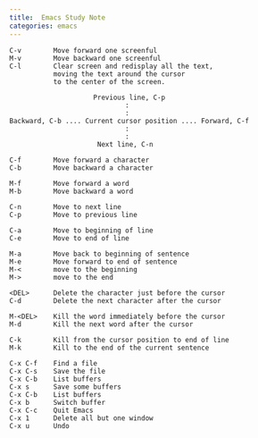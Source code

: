 ```yaml
---
title:  Emacs Study Note
categories: emacs
---
```


    C-v        Move forward one screenful
    M-v        Move backward one screenful
    C-l        Clear screen and redisplay all the text,
               moving the text around the cursor
               to the center of the screen.

                         Previous line, C-p
                                 :
                                 :
    Backward, C-b .... Current cursor position .... Forward, C-f
                                 :
                                 :
                          Next line, C-n

    C-f        Move forward a character
    C-b        Move backward a character

    M-f        Move forward a word
    M-b        Move backward a word

    C-n        Move to next line
    C-p        Move to previous line

    C-a        Move to beginning of line
    C-e        Move to end of line

    M-a        Move back to beginning of sentence
    M-e        Move forward to end of sentence
    M-<        move to the beginning
    M->        move to the end

    <DEL>      Delete the character just before the cursor
    C-d        Delete the next character after the cursor

    M-<DEL>    Kill the word immediately before the cursor
    M-d        Kill the next word after the cursor

    C-k        Kill from the cursor position to end of line
    M-k        Kill to the end of the current sentence

    C-x C-f    Find a file
    C-x C-s    Save the file
    C-x C-b    List buffers
    C-x s      Save some buffers
    C-x C-b    List buffers
    C-x b      Switch buffer
    C-x C-c    Quit Emacs
    C-x 1      Delete all but one window
    C-x u      Undo
